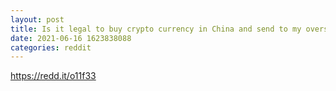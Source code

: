 ```yaml
--- 
layout: post 
title: Is it legal to buy crypto currency in China and send to my oversea account? 
date: 2021-06-16 1623838088 
categories: reddit 
--- 
```

https://redd.it/o11f33